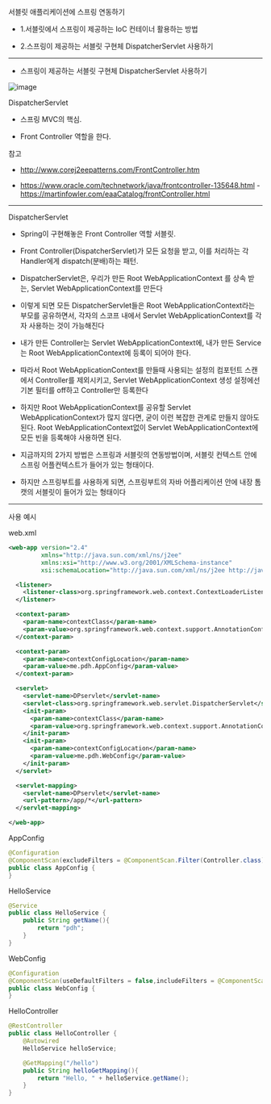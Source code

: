 서블릿 애플리케이션에 스프링 연동하기

- 1.서블릿에서 스프링이 제공하는 IoC 컨테이너 활용하는 방법

- 2.스프링이 제공하는 서블릿 구현체 DispatcherServlet 사용하기

---

- 스프링이 제공하는 서블릿 구현체 DispatcherServlet 사용하기

![image](https://user-images.githubusercontent.com/82703938/117607430-eaf3f780-b196-11eb-95fc-c34ec97c5b84.png)

DispatcherServlet

- 스프링 MVC의 핵심.

- Front Controller 역할을 한다.

참고

- http://www.corej2eepatterns.com/FrontController.htm

- https://www.oracle.com/technetwork/java/frontcontroller-135648.html - https://martinfowler.com/eaaCatalog/frontController.html



---

DispatcherServlet

- Spring이 구현해놓은 Front Controller 역할 서블릿.

- Front Controller(DispatcherServlet)가 모든 요청을 받고, 이를 처리하는 각 Handler에게 dispatch(분배)하는 패턴. 

- DispatcherServlet은, 우리가 만든 Root WebApplicationContext 를 상속 받는, Servlet WebApplicationContext를 만든다

- 이렇게 되면 모든 DispatcherServlet들은 Root WebApplicationContext라는 부모를 공유하면서, 각자의 스코프 내에서 Servlet WebApplicationContext를 각자 사용하는 것이 가능해진다 

- 내가 만든 Controller는 Servlet WebApplicationContext에, 내가 만든 Service는 Root WebApplicationContext에 등록이 되어야 한다.

- 따라서 Root WebApplicationContext를 만들때 사용되는 설정의 컴포턴트 스캔에서 Controller를 제외시키고,
Servlet WebApplicationContext 생성 설정에선 기본 필터를 off하고 Controller만 등록한다

- 하지만 Root WebApplicationContext를 공유할 Servlet WebApplicationContext가 많지 않다면, 굳이 이런 복잡한 관계로 만들지 않아도 된다. Root WebApplicationContext없이 Servlet WebApplicationContext에 모든 빈을 등록해야 사용하면 된다.

- 지금까지의 2가지 방법은 스프링과 서블릿의 연동방법이며, 서블릿 컨텍스트 안에 스프링 어플컨텍스트가 들어가 있는 형태이다.

- 하지만 스프링부트를 사용하게 되면, 스프링부트의 자바 어플리케이션 안에 내장 톰캣의 서블릿이 들어가 있는 형태이다

---

사용 예시

web.xml

```xml
<web-app version="2.4"
         xmlns="http://java.sun.com/xml/ns/j2ee"
         xmlns:xsi="http://www.w3.org/2001/XMLSchema-instance"
         xsi:schemaLocation="http://java.sun.com/xml/ns/j2ee http://java.sun.com/xml/ns/j2ee/web-app_2_4.xsd">

  <listener>
    <listener-class>org.springframework.web.context.ContextLoaderListener</listener-class>
  </listener>

  <context-param>
    <param-name>contextClass</param-name>
    <param-value>org.springframework.web.context.support.AnnotationConfigWebApplicationContext</param-value>
  </context-param>

  <context-param>
    <param-name>contextConfigLocation</param-name>
    <param-value>me.pdh.AppConfig</param-value>
  </context-param>

  <servlet>
    <servlet-name>DPservlet</servlet-name>
    <servlet-class>org.springframework.web.servlet.DispatcherServlet</servlet-class>
    <init-param>
      <param-name>contextClass</param-name>
      <param-value>org.springframework.web.context.support.AnnotationConfigWebApplicationContext</param-value>
    </init-param>
    <init-param>
      <param-name>contextConfigLocation</param-name>
      <param-value>me.pdh.WebConfig</param-value>
    </init-param>
  </servlet>

  <servlet-mapping>
    <servlet-name>DPservlet</servlet-name>
    <url-pattern>/app/*</url-pattern>
  </servlet-mapping>

</web-app>
```

AppConfig

```java
@Configuration
@ComponentScan(excludeFilters = @ComponentScan.Filter(Controller.class))
public class AppConfig {
}
```

HelloService

```java
@Service
public class HelloService {
    public String getName(){
        return "pdh";
    }
}
```


WebConfig

```java
@Configuration
@ComponentScan(useDefaultFilters = false,includeFilters = @ComponentScan.Filter(Controller.class))
public class WebConfig {
}
```

HelloController

```java
@RestController
public class HelloController {
    @Autowired
    HelloService helloService;

    @GetMapping("/hello")
    public String helloGetMapping(){
        return "Hello, " + helloService.getName();
    }
}
```
